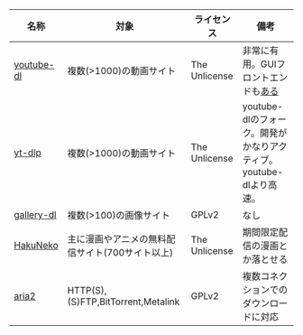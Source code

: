 | 名称                                                             | 対象                                 | ライセンス         | 備考                                                                 |
| -------------------------------------------------------------- | ---------------------------------- | ------------- | ------------------------------------------------------------------ |
| [youtube-dl](https://ytdl-org.github.io/youtube-dl/index.html) | 複数(>1000)の動画サイト                    | The Unlicense | 非常に有用。GUIフロントエンドも[ある](https://mrs0m30n3.github.io/youtube-dl-gui/) |
| [yt-dlp](https://github.com/yt-dlp/yt-dlp) | 複数(>1000)の動画サイト | The Unlicense | youtube-dlのフォーク。開発がかなりアクティブ。youtube-dlより高速。|
| [gallery-dl](https://github.com/mikf/gallery-dl)               | 複数(>100)の画像サイト                     | GPLv2         | なし                                                                 |
| [HakuNeko](https://hakuneko.download/)                         | 主に漫画やアニメの無料配信サイト(700サイト以上)         | The Unlicense | 期間限定配信の漫画とか落とせる                                                    |
| [aria2](https://aria2.github.io/)                              | HTTP(S),(S)FTP,BitTorrent,Metalink | GPLv2         | 複数コネクションでのダウンロードに対応                                                |


